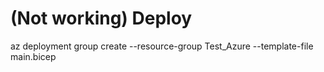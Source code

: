 # (Not working) Deploy 

<!-- cd to this directory -->
<!-- az group create --name myResourceGroup --location "southcentralus" && -->
az deployment group create --resource-group Test_Azure --template-file main.bicep